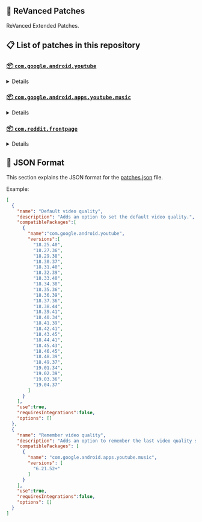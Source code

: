 ## 🧩 ReVanced Patches

ReVanced Extended Patches.

## 📋 List of patches in this repository

### [📦 `com.google.android.youtube`](https://play.google.com/store/apps/details?id=com.google.android.youtube)
<details>

| 💊 Patch | 📜 Description | 🏹 Target Version |
|:--------:|:--------------:|:-----------------:|
| `Add splash animation` | Adds old style splash animation. | 18.25.40 ~ 19.04.37 |
| `Alternative thumbnails` | Adds options to replace video thumbnails using the DeArrow API or image captures from the video. | 18.25.40 ~ 19.04.37 |
| `Ambient mode switch` | Adds an option to bypass the restrictions of ambient mode or disable it completely. | 18.25.40 ~ 19.04.37 |
| `Append time stamps information` | Adds an option to add the current video quality or playback speed in brackets next to the current time. | 18.25.40 ~ 19.04.37 |
| `Change player flyout panel toggles` | Adds an option to use text toggles instead of switch toggles within the additional settings menu. | 18.25.40 ~ 19.04.37 |
| `Change start page` | Adds an option to set which page the app opens in instead of the homepage. | 18.25.40 ~ 19.04.37 |
| `Custom branding heading` | Applies a custom heading in the top left corner within the app. | 18.25.40 ~ 19.04.37 |
| `Custom branding icon YouTube` | Change the YouTube launcher icon to the icon specified in options.json. | 18.25.40 ~ 19.04.37 |
| `Custom branding name YouTube` | Rename the YouTube app to the name specified in options.json. | 18.25.40 ~ 19.04.37 |
| `Custom double tap length` | Add 'double-tap to seek' value. | 18.25.40 ~ 19.04.37 |
| `Custom package name` | Changes the package name for the non-root build of YouTube and YouTube Music to the name specified in options.json. | all |
| `Custom playback speed` | Adds options to customize available playback speeds. | 18.25.40 ~ 19.04.37 |
| `Custom player overlay opacity` | Adds an option to change the opacity of the video player background when player controls are visible. | 18.25.40 ~ 19.04.37 |
| `Custom seekbar color` | Adds an option to customize seekbar colors in video players and video thumbnails. | 18.25.40 ~ 19.04.37 |
| `Default playback speed` | Adds an option to set the default playback speed. | 18.25.40 ~ 19.04.37 |
| `Default video quality` | Adds an option to set the default video quality. | 18.25.40 ~ 19.04.37 |
| `Disable HDR video` | Adds options to disable HDR video. | 18.25.40 ~ 19.04.37 |
| `Disable QUIC protocol` | Adds an option to disable CronetEngine's QUIC protocol. | 18.25.40 ~ 19.04.37 |
| `Disable auto captions` | Adds an option to disable captions from being automatically enabled. | 18.25.40 ~ 19.04.37 |
| `Disable haptic feedback` | Adds an option to disable haptic feedback when swiping the video player. | 18.25.40 ~ 19.04.37 |
| `Disable landscape mode` | Adds an option to disable landscape mode when entering fullscreen. | 18.25.40 ~ 19.04.37 |
| `Disable pip notification` | Disable pip notification when you first launch pip mode. | 18.25.40 ~ 19.04.37 |
| `Disable rolling number animations` | Adds an option to disable rolling number animations of video view count, user likes, and upload time. | 18.43.45 ~ 19.04.37 |
| `Disable shorts on startup` | Adds an option to disable the Shorts player from resuming on app startup when Shorts were last being watched. | 18.25.40 ~ 19.04.37 |
| `Disable speed overlay` | Adds an option to disable 'Play at 2x speed' when pressing and holding in the video player. | 18.25.40 ~ 19.04.37 |
| `Disable update screen` | Adds an option to disable the "Update your app" screen that appears when using an outdated client. | 18.25.40 ~ 19.04.37 |
| `Enable bottom player gestures` | Adds an option to enter fullscreen when swiping down below the video player. | 18.25.40 ~ 19.04.37 |
| `Enable compact controls overlay` | Adds an option to make the fullscreen controls compact. | 18.25.40 ~ 19.04.37 |
| `Enable debug logging` | Adds an option to enable debug logging. | 18.25.40 ~ 19.04.37 |
| `Enable external browser` | Adds an option to always open links in your browser instead of in the in-app-browser. | 18.25.40 ~ 19.04.37 |
| `Enable gradient loading screen` | Adds an option to enable gradient loading screen. | 18.25.40 ~ 19.04.37 |
| `Enable language switch` | Adds an option to enable or disable language switching toggle. | 18.25.40 ~ 19.04.37 |
| `Enable minimized playback` | Enables minimized and background playback. | 18.25.40 ~ 19.04.37 |
| `Enable new splash animation` | Adds an option to enable a new type of splash animation. | 18.25.40 ~ 19.04.37 |
| `Enable new thumbnail preview` | Adds an option to enables the new seekbar thumbnails preview. | 18.25.40 ~ 19.04.37 |
| `Enable old quality layout` | Adds an option to restore the old video quality menu with specific video resolution options. | 18.25.40 ~ 19.04.37 |
| `Enable open links directly` | Adds an option to skip over redirection URLs in external links. | 18.25.40 ~ 19.04.37 |
| `Enable seekbar tapping` | Adds an option to enable tap-to-seek on the seekbar of the video player. | 18.25.40 ~ 19.04.37 |
| `Enable song search` | Adds an option to enable song search in the voice search screen. | 18.30.37 ~ 19.04.37 |
| `Enable tablet mini player` | Adds an option to enable the tablet mini player layout. | 18.25.40 ~ 19.04.37 |
| `Enable tablet navigation bar` | Adds an option to enable the tablet navigation bar. | 18.25.40 ~ 19.04.37 |
| `Enable wide search bar` | Adds an option to replace the search icon with a wide search bar. This will hide the YouTube logo when active. | 18.25.40 ~ 19.04.37 |
| `Force fullscreen` | Adds an option to forcefully open videos in fullscreen. | 18.25.40 ~ 19.04.37 |
| `Force opus codec` | Adds an option to force the opus audio codec instead of the mp4a audio codec. | 18.25.40 ~ 19.04.37 |
| `Force video codec` | Adds an option to force the video codec. | 18.25.40 ~ 19.04.37 |
| `Hide account menu` | Adds the ability to hide account menu elements using a custom filter in the account menu and You tab. | 18.25.40 ~ 19.04.37 |
| `Hide animated button background` | Hides the background of the pause and play animated buttons in the Shorts player. | 18.25.40 ~ 19.04.37 |
| `Hide auto player popup panels` | Adds an option to hide panels (such as live chat) from opening automatically. | 18.25.40 ~ 19.04.37 |
| `Hide autoplay button` | Adds an option to hide the autoplay button in the video player. | 18.25.40 ~ 19.04.37 |
| `Hide autoplay preview` | Adds an option to hide the autoplay preview container when in fullscreen. | 18.25.40 ~ 19.04.37 |
| `Hide button container` | Adds options to hide action buttons below the video player. | 18.25.40 ~ 19.04.37 |
| `Hide captions button` | Adds an option to hide the captions button in the video player. | 18.25.40 ~ 19.04.37 |
| `Hide cast button` | Adds an option to hide the cast button. | 18.25.40 ~ 19.04.37 |
| `Hide category bar` | Adds an option to hide the category bar in feeds. | 18.25.40 ~ 19.04.37 |
| `Hide channel avatar section` | Adds an option to hide the channel avatar section of the subscription feed. | 18.25.40 ~ 19.04.37 |
| `Hide channel profile components` | Adds an option to hide channel profile components. | 18.25.40 ~ 19.04.37 |
| `Hide channel watermark` | Adds an option to hide creator's watermarks in the video player. | 18.25.40 ~ 19.04.37 |
| `Hide collapse button` | Adds an option to hide the collapse button in the video player. | 18.25.40 ~ 19.04.37 |
| `Hide comment component` | Adds options to hide components related to comments. | 18.25.40 ~ 19.04.37 |
| `Hide crowdfunding box` | Adds an option to hide the crowdfunding box between the player and video description. | 18.25.40 ~ 19.04.37 |
| `Hide description components` | Adds an option to hide description components. | 18.25.40 ~ 19.04.37 |
| `Hide double tap overlay filter` | Hides the double tap dark filter layer. | 18.25.40 ~ 19.04.37 |
| `Hide end screen cards` | Adds an option to hide suggested video cards at the end of the video in the video player. | 18.25.40 ~ 19.04.37 |
| `Hide end screen overlay` | Adds an option to hide the overlay in fullscreen when swiping up and at the end of videos. | 18.25.40 ~ 19.04.37 |
| `Hide feed flyout panel` | Adds the ability to hide feed flyout panel components using a custom filter. | 18.25.40 ~ 19.04.37 |
| `Hide filmstrip overlay` | Adds an option to hide filmstrip overlay in the video player. | 18.25.40 ~ 19.04.37 |
| `Hide floating microphone` | Adds an option to hide the floating microphone button when searching. | 18.25.40 ~ 19.04.37 |
| `Hide fullscreen panels` | Adds an option to hide panels such as live chat when in fullscreen. | 18.25.40 ~ 19.04.37 |
| `Hide general ads` | Adds options to hide general ads. | 18.25.40 ~ 19.04.37 |
| `Hide handle` | Adds options to hide the handle in the account switcher and You tab. | 18.25.40 ~ 19.04.37 |
| `Hide info cards` | Adds an option to hide info-cards in the video player. | 18.25.40 ~ 19.04.37 |
| `Hide latest videos button` | Adds options to hide latest videos button in home feed. | 18.25.40 ~ 19.04.37 |
| `Hide layout components` | Adds options to hide general layout components. | 18.25.40 ~ 19.04.37 |
| `Hide load more button` | Adds an option to hide the button under videos that loads similar videos. | 18.25.40 ~ 19.04.37 |
| `Hide mix playlists` | Adds an option to hide mix playlists in feed. | 18.25.40 ~ 19.04.37 |
| `Hide music button` | Adds an option to hide the YouTube Music button in the video player. | 18.25.40 ~ 19.04.37 |
| `Hide navigation buttons` | Adds options to hide and change navigation buttons (such as the Shorts button). | 18.25.40 ~ 19.04.37 |
| `Hide navigation label` | Adds an option to hide navigation bar labels. | 18.25.40 ~ 19.04.37 |
| `Hide player button background` | Hides the dark background surrounding the video player controls. | 18.25.40 ~ 19.04.37 |
| `Hide player flyout panel` | Adds options to hide player flyout panel components. | 18.25.40 ~ 19.04.37 |
| `Hide previous next button` | Adds an option to hide the previous and next buttons in the video player. | 18.25.40 ~ 19.04.37 |
| `Hide search term thumbnail` | Adds an option to hide thumbnails in the search term history. | 18.25.40 ~ 19.04.37 |
| `Hide seek message` | Adds an option to hide the 'Slide left or right to seek' or 'Release to cancel' message container in the video player. | 18.39.41 ~ 19.04.37 |
| `Hide seekbar` | Adds an option to hide the seekbar in video player and video thumbnails. | 18.25.40 ~ 19.04.37 |
| `Hide shorts components` | Adds options to hide components related to YouTube Shorts. | 18.25.40 ~ 19.04.37 |
| `Hide snack bar` | Adds an option to hide the snack bar action popup. | 18.25.40 ~ 19.04.37 |
| `Hide suggested actions` | Adds an option to hide the suggested actions bar inside the player. | 18.25.40 ~ 19.04.37 |
| `Hide suggested video overlay` | Adds an option to hide the suggested video overlay at the end of videos. | 18.25.40 ~ 19.04.37 |
| `Hide suggestions shelf` | Adds an option to hide the suggestions shelf in feed. | 18.25.40 ~ 19.04.37 |
| `Hide time stamp` | Adds an option to hide the timestamp in the bottom left of the video player. | 18.25.40 ~ 19.04.37 |
| `Hide toolbar button` | Adds an option to hide the button in the toolbar. | 18.25.40 ~ 19.04.37 |
| `Hide tooltip content` | Hides the tooltip box that appears on first install. | 18.25.40 ~ 19.04.37 |
| `Hide trending searches` | Adds an option to hide trending searches in the search bar. | 18.25.40 ~ 19.04.37 |
| `Hide video ads` | Adds an option to hide ads in the video player. | 18.25.40 ~ 19.04.37 |
| `Hide voice search button` | Hide voice search button in search bar. | 18.25.40 ~ 19.04.37 |
| `Keep landscape mode` | Adds an option to keep landscape mode when turning the screen off and on in fullscreen. | 18.42.41 ~ 19.04.37 |
| `Layout switch` | Adds an option to trick dpi to use tablet or phone layout. | 18.25.40 ~ 19.04.37 |
| `MaterialYou` | Enables MaterialYou theme for Android 12+ | 18.25.40 ~ 19.04.37 |
| `MicroG support` | Allows ReVanced Extended to run without root and under a different package name with MicroG. | 18.25.40 ~ 19.04.37 |
| `Overlay buttons` | Adds an option to display overlay buttons in the video player. | 18.25.40 ~ 19.04.37 |
| `Quick actions components` | Adds options to hide and customize components below the seekbar in fullscreen. | 18.25.40 ~ 19.04.37 |
| `Remove viewer discretion dialog` | Adds an option to remove the dialog that appears when opening a video that has been age-restricted by accepting it automatically. This does not bypass the age restriction. | 18.25.40 ~ 19.04.37 |
| `Return YouTube Dislike` | Shows the dislike count of videos using the Return YouTube Dislike API. | 18.25.40 ~ 19.04.37 |
| `Sanitize sharing links` | Adds an option to remove tracking query parameters from URLs when sharing links. | 18.25.40 ~ 19.04.37 |
| `Settings` | Applies mandatory patches to implement ReVanced Extended settings into the application. | 18.25.40 ~ 19.04.37 |
| `Shorts outline button` | Apply the outline icon to the action button of the Shorts player. | 18.25.40 ~ 19.04.37 |
| `SponsorBlock` | Integrates SponsorBlock which allows skipping video segments such as sponsored content. | 18.25.40 ~ 19.04.37 |
| `Spoof app version` | Adds options to spoof the YouTube client version. This can be used to restore old UI elements and features. | 18.25.40 ~ 19.04.37 |
| `Spoof device dimensions` | Adds an option to spoof the device dimensions which unlocks higher video qualities if they aren't available on the device. | 18.25.40 ~ 19.04.37 |
| `Spoof player parameters` | Adds options to spoof player parameters to prevent playback issues. | 18.25.40 ~ 19.04.37 |
| `Swipe controls` | Adds options to enable and configure volume and brightness swipe controls. | 18.25.40 ~ 19.04.37 |
| `Theme` | Change the app's theme to the values specified in options.json. | 18.25.40 ~ 19.04.37 |
| `Translations` | Add Crowdin translations for YouTube. | 18.25.40 ~ 19.04.37 |
</details>

### [📦 `com.google.android.apps.youtube.music`](https://play.google.com/store/apps/details?id=com.google.android.apps.youtube.music)
<details>

| 💊 Patch | 📜 Description | 🏹 Target Version |
|:--------:|:--------------:|:-----------------:|
| `Amoled` | Applies a pure black theme to some components. | 6.21.52+ |
| `Background play` | Enables playing music in the background. | 6.21.52+ |
| `Bitrate default value` | Sets the audio quality to "Always High" when you first install the app. | 6.21.52+ |
| `Certificate spoof` | Enables YouTube Music to work with Android Auto by spoofing the YouTube Music certificate. | 6.21.52+ |
| `Change start page` | Adds an option to set which page the app opens in instead of the homepage. | 6.21.52+ |
| `Custom branding icon YouTube Music` | Changes the YouTube Music app icon to the icon specified in options.json. | 6.21.52+ |
| `Custom branding name YouTube Music` | Renames the YouTube Music app to the name specified in options.json. | 6.21.52+ |
| `Custom package name` | Changes the package name for the non-root build of YouTube and YouTube Music to the name specified in options.json. | 6.21.52+ |
| `Custom playback speed` | Adds an option to customize available playback speeds. | 6.21.52+ |
| `Disable auto captions` | Adds an option to disable captions from being automatically enabled. | 6.21.52+ |
| `Disable overlay filter` | Removes the dark overlay when comment, share, save to playlist, and flyout panels are open. | 6.21.52+ |
| `Enable black navigation bar` | Adds an option to set the navigation bar color to black. | 6.21.52+ |
| `Enable color match player` | Adds an option to match the color of the miniplayer to the fullscreen player. Deprecated on YT Music 6.34.51+. | 6.21.52 ~ 6.33.52 |
| `Enable compact dialog` | Adds an option to enable the compact flyout menu on phones. | 6.21.52+ |
| `Enable custom filter` | Adds a custom filter which can be used to hide layout components. | 6.21.52+ |
| `Enable debug logging` | Adds an option to enable debug logging. | 6.21.52+ |
| `Enable force minimized player` | Adds an option to keep the miniplayer minimized even when another track is played. | 6.21.52+ |
| `Enable landscape mode` | Adds an option to enable landscape mode when rotating the screen on phones. | 6.21.52+ |
| `Enable minimized playback` | Enables playback in miniplayer for Kids music. | 6.21.52+ |
| `Enable old player background` | Adds an option to return the player background to the old style. Deprecated on YT Music 6.34.51+. | 6.21.52 ~ 6.33.52 |
| `Enable old player layout` | Adds an option to return the player layout to the old style. Deprecated on YT Music 6.31.55+. | 6.21.52 ~ 6.33.52 |
| `Enable old style library shelf` | Adds an option to return the library tab to the old style. | 6.21.52+ |
| `Enable old style miniplayer` | Adds an option to return the miniplayer to the old style. | 6.21.52+ |
| `Enable opus codec` | Adds an option use the opus audio codec instead of the mp4a audio codec. | 6.21.52+ |
| `Enable playback speed` | Adds an option to add a playback speed button to the flyout panel. | 6.21.52+ |
| `Enable zen mode` | Adds an option to change the player background to light grey to reduce eye strain. Deprecated on YT Music 6.34.51+. | 6.21.52 ~ 6.33.52 |
| `Exclusive audio playback` | Unlocks the option to play music without video. | 6.21.52+ |
| `Hide For You shelf` | Adds an option to hide the For You shelf from the homepage. | 6.21.52+ |
| `Hide account menu` | Adds the ability to hide account menu elements using a custom filter. | 6.21.52+ |
| `Hide action bar component` | Adds options to hide action bar components and replace the offline download button with an external download button. | 6.21.52+ |
| `Hide button shelf` | Adds an option to hide the button shelf from the homepage and explore tab. | 6.21.52+ |
| `Hide carousel shelf` | Adds an option to hide the carousel shelf from the homepage and explore tab. | 6.21.52+ |
| `Hide cast button` | Adds an option to hide the cast button. | 6.21.52+ |
| `Hide category bar` | Adds an option to hide the category bar. | 6.21.52+ |
| `Hide channel guidelines` | Adds an option to hide the channel guidelines at the top of the comments section. | 6.21.52+ |
| `Hide double tap overlay filter` | Removes the dark overlay when double-tapping to seek. | 6.21.52+ |
| `Hide emoji picker and time stamp` | Adds an option to hide the emoji picker and time stamp when typing comments. | 6.21.52+ |
| `Hide flyout panel` | Adds options to hide flyout panel components. | 6.21.52+ |
| `Hide fullscreen share button` | Adds an option to hide the share button in the fullscreen player. | 6.21.52+ |
| `Hide general ads` | Adds options to hide general ads. | 6.21.52+ |
| `Hide get premium` | Hides the "Get Music Premium" label from the account menu and settings. | 6.21.52+ |
| `Hide handle` | Adds an option to hide the handle in the account menu. | 6.21.52+ |
| `Hide history button` | Adds an option to hide the history button in the toolbar. | 6.21.52+ |
| `Hide navigation bar component` | Adds options to hide navigation bar components. | 6.21.52+ |
| `Hide new playlist button` | Adds an option to hide the "New playlist" button in the library. | 6.21.52+ |
| `Hide player overlay filter` | Removes the dark overlay when single-tapping player. | 6.21.52+ |
| `Hide playlist card` | Adds an option to hide the playlist card from the homepage. | 6.21.52+ |
| `Hide tap to update button` | Adds an option to hide the tap to update button. | 6.21.52+ |
| `Hide taste builder` | Hides the "Tell us which artists you like" card from the homepage. | 6.21.52+ |
| `Hide terms container` | Adds an option to hide the terms of service container in the account menu. | 6.21.52+ |
| `Hide tooltip content` | Hides the tooltip box that appears when opening the app for the first time. | 6.21.52+ |
| `Hide voice search button` | Hides the voice search button in the search bar. | 6.21.52+ |
| `MicroG support` | Allows YouTube Music to run without root and under a different package name with MicroG. | 6.21.52+ |
| `Remember playback speed` | Adds an option to remember the last playback speed selected. | 6.21.52+ |
| `Remember repeat state` | Adds an option to remember the state of the repeat toggle. | 6.21.52+ |
| `Remember shuffle state` | Adds an option to remember the state of the shuffle toggle. | 6.21.52+ |
| `Remember video quality` | Adds an option to remember the last video quality selected. | 6.21.52+ |
| `Remove viewer discretion dialog` | Adds an option to remove the dialog that appears when opening a video that has been age-restricted by accepting it automatically. This does not bypass the age restriction. | 6.21.52+ |
| `Replace cast button` | Adds an option to replace the cast button in the player with the "Open music" button. | 6.21.52+ |
| `Replace dismiss queue` | Adds an option to replace "Dismiss queue" with "Watch on YouTube" in the flyout menu. | 6.21.52+ |
| `Return YouTube Dislike` | Adds an option to show the dislike count of songs using the Return YouTube Dislike API. | 6.21.52+ |
| `Sanitize sharing links` | Adds an option to remove tracking query parameters from URLs when sharing links. | 6.21.52+ |
| `Settings` | Adds ReVanced Extended settings to YouTube Music. | 6.21.52+ |
| `SponsorBlock` | Adds options to enable and configure SponsorBlock, which can skip undesired video segments such as non-music sections. | 6.21.52+ |
| `Spoof app version` | Adds options to spoof the YouTube Music client version. This can remove the radio mode restriction in Canadian regions or disable real-time lyrics. | 6.21.52+ |
| `Translations` | Adds Crowdin translations for YouTube Music. | 6.21.52+ |
</details>

### [📦 `com.reddit.frontpage`](https://play.google.com/store/apps/details?id=com.reddit.frontpage)
<details>

| 💊 Patch | 📜 Description | 🏹 Target Version |
|:--------:|:--------------:|:-----------------:|
| `Change package name` | Changes the package name for Reddit to the name specified in options.json. | all |
| `Custom branding name Reddit` | Renames the Reddit app to the name specified in options.json. | all |
| `Disable screenshot popup` | Adds an option to disable the popup that shows up when taking a screenshot. | all |
| `Hide ads` | Adds options to hide ads. | all |
| `Hide navigation buttons` | Adds options to hide buttons in the navigation bar. | all |
| `Hide recently visited shelf` | Adds an option to hide the recently visited shelf in the sidebar. | all |
| `Hide toolbar button` | Adds an option to hide the r/place or Reddit recap button in the toolbar. | all |
| `Open links directly` | Adds an option to skip over redirection URLs in external links. | all |
| `Open links externally` | Adds an option to always open links in your browser instead of in the in-app-browser. | all |
| `Premium icon` | Unlocks premium app icons. | all |
| `Remove subreddit dialog` | Adds options to remove the NSFW community warning and notifications suggestion dialogs by dismissing them automatically. | all |
| `Sanitize sharing links` | Adds an option to remove tracking query parameters from URLs when sharing links. | all |
| `Settings` | Adds ReVanced Extended settings to Reddit. | all |
</details>



## 📝 JSON Format

This section explains the JSON format for the [patches.json](patches.json) file.

Example:

```json
[
  {
    "name": "Default video quality",
    "description": "Adds an option to set the default video quality.",
    "compatiblePackages":[
      {
        "name":"com.google.android.youtube",
        "versions":[
          "18.25.40",
          "18.27.36",
          "18.29.38",
          "18.30.37",
          "18.31.40",
          "18.32.39",
          "18.33.40",
          "18.34.38",
          "18.35.36",
          "18.36.39",
          "18.37.36",
          "18.38.44",
          "18.39.41",
          "18.40.34",
          "18.41.39",
          "18.42.41",
          "18.43.45",
          "18.44.41",
          "18.45.43",
          "18.46.45",
          "18.48.39",
          "18.49.37",
          "19.01.34",
          "19.02.39",
          "19.03.36",
          "19.04.37"
        ]
      }
    ],
    "use":true,
    "requiresIntegrations":false,
    "options": []
  },
  {
    "name": "Remember video quality",
    "description": "Adds an option to remember the last video quality selected.",
    "compatiblePackages": [
      {
        "name": "com.google.android.apps.youtube.music",
        "versions": [
          "6.21.52+"
        ]
      }
    ],
    "use":true,
    "requiresIntegrations":false,
    "options": []
  }
]
```
